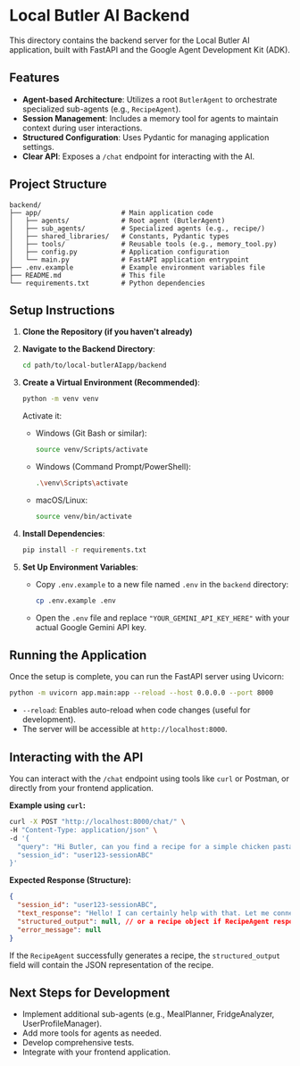 # Local Butler AI Backend

This directory contains the backend server for the Local Butler AI application, built with FastAPI and the Google Agent Development Kit (ADK).

## Features

-   **Agent-based Architecture**: Utilizes a root `ButlerAgent` to orchestrate specialized sub-agents (e.g., `RecipeAgent`).
-   **Session Management**: Includes a memory tool for agents to maintain context during user interactions.
-   **Structured Configuration**: Uses Pydantic for managing application settings.
-   **Clear API**: Exposes a `/chat` endpoint for interacting with the AI.

## Project Structure

```
backend/
├── app/                    # Main application code
│   ├── agents/             # Root agent (ButlerAgent)
│   ├── sub_agents/         # Specialized agents (e.g., recipe/)
│   ├── shared_libraries/   # Constants, Pydantic types
│   ├── tools/              # Reusable tools (e.g., memory_tool.py)
│   ├── config.py           # Application configuration
│   └── main.py             # FastAPI application entrypoint
├── .env.example            # Example environment variables file
├── README.md               # This file
└── requirements.txt        # Python dependencies
```

## Setup Instructions

1.  **Clone the Repository (if you haven't already)**

2.  **Navigate to the Backend Directory**:
    ```bash
    cd path/to/local-butlerAIapp/backend
    ```

3.  **Create a Virtual Environment (Recommended)**:
    ```bash
    python -m venv venv
    ```
    Activate it:
    -   Windows (Git Bash or similar):
        ```bash
        source venv/Scripts/activate
        ```
    -   Windows (Command Prompt/PowerShell):
        ```bash
        .\venv\Scripts\activate
        ```
    -   macOS/Linux:
        ```bash
        source venv/bin/activate
        ```

4.  **Install Dependencies**:
    ```bash
    pip install -r requirements.txt
    ```

5.  **Set Up Environment Variables**:
    -   Copy `.env.example` to a new file named `.env` in the `backend` directory:
        ```bash
        cp .env.example .env
        ```
    -   Open the `.env` file and replace `"YOUR_GEMINI_API_KEY_HERE"` with your actual Google Gemini API key.

## Running the Application

Once the setup is complete, you can run the FastAPI server using Uvicorn:

```bash
python -m uvicorn app.main:app --reload --host 0.0.0.0 --port 8000
```

-   `--reload`: Enables auto-reload when code changes (useful for development).
-   The server will be accessible at `http://localhost:8000`.

## Interacting with the API

You can interact with the `/chat` endpoint using tools like `curl` or Postman, or directly from your frontend application.

**Example using `curl`:**

```bash
curl -X POST "http://localhost:8000/chat/" \
-H "Content-Type: application/json" \
-d '{
  "query": "Hi Butler, can you find a recipe for a simple chicken pasta?",
  "session_id": "user123-sessionABC"
}'
```

**Expected Response (Structure):**

```json
{
  "session_id": "user123-sessionABC",
  "text_response": "Hello! I can certainly help with that. Let me connect you with my RecipeAgent to find the perfect chicken pasta recipe for you... (or similar)",
  "structured_output": null, // or a recipe object if RecipeAgent responds directly
  "error_message": null
}
```

If the `RecipeAgent` successfully generates a recipe, the `structured_output` field will contain the JSON representation of the recipe.

## Next Steps for Development

-   Implement additional sub-agents (e.g., MealPlanner, FridgeAnalyzer, UserProfileManager).
-   Add more tools for agents as needed.
-   Develop comprehensive tests.
-   Integrate with your frontend application.
